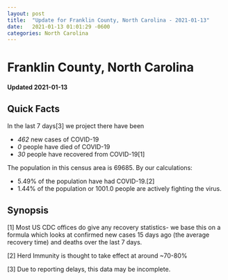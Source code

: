 ```yaml
---
layout: post
title:  "Update for Franklin County, North Carolina - 2021-01-13"
date:   2021-01-13 01:01:29 -0600
categories: North Carolina
---
```


# Franklin County, North Carolina
#### Updated 2021-01-13

## Quick Facts

In the last 7 days[3] we project there have been
- *462* new cases of COVID-19
- *0* people have died of COVID-19
- *30* people have recovered from COVID-19[1]

The population in this census area is 69685. By our calculations:
- 5.49% of the population have had COVID-19.[2]
- 1.44% of the population or 1001.0 people are actively fighting the virus.

## Synopsis




[1] Most US CDC offices do give any recovery statistics- we base this on a formula which looks at confirmed new cases
15 days ago (the average recovery time) and deaths over the last 7 days.

[2] Herd Immunity is thought to take effect at around ~70-80%

[3] Due to reporting delays, this data may be incomplete.
 
    